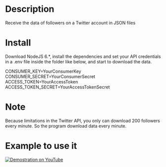 # Description

Receive the data of followers on a Twitter account in JSON files

# Install

Download NodeJS 6.*, install the dependencies and set your API credentials in a .env file inside the folder like below, and start to download the data.

CONSUMER_KEY=YourConsumerKey  
CONSUMER_SECRET=YourConsumerSecret  
ACCESS_TOKEN=YourAccessToken  
ACCESS_TOKEN_SECRET=YourAccessTokenSecret  

# Note

Because limitations in the Twitter API, you only can download 200 followers every minute. So the program download data every minute.

# Example to use it

[![Demostration on YouTube](http://img.youtube.com/vi/YOUTUBE_VIDEO_ID_HERE/0.jpg)](https://youtu.be/gjOEOhYKB-M)





